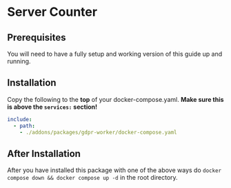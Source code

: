 # Server Counter

## Prerequisites

You will need to have a fully setup and working version of this guide up and running.

## Installation

Copy the following to the **top** of your docker-compose.yaml. **Make sure this is above the `services:` section!**

```yaml
include:
  - path:
    - ./addons/packages/gdpr-worker/docker-compose.yaml
```

## After Installation

After you have installed this package with one of the above ways do `docker compose down && docker compose up -d` in the root directory.
